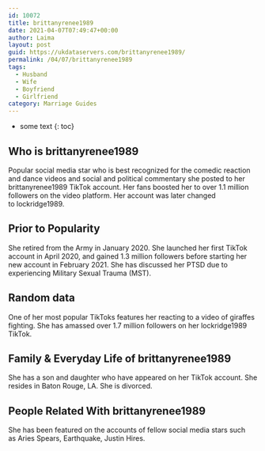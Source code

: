 ```yaml
---
id: 10072
title: brittanyrenee1989
date: 2021-04-07T07:49:47+00:00
author: Laima
layout: post
guid: https://ukdataservers.com/brittanyrenee1989/
permalink: /04/07/brittanyrenee1989
tags:
  - Husband
  - Wife
  - Boyfriend
  - Girlfriend
category: Marriage Guides
---
```


* some text
{: toc}


## Who is brittanyrenee1989
                  
                  
                  
Popular social media star who is best recognized for the comedic reaction and dance videos and social and political commentary she posted to her brittanyrenee1989 TikTok account. Her fans boosted her to over 1.1 million followers on the video platform. Her account was later changed to lockridge1989.
                  
              
            
              
            
                
                
                
## Prior to Popularity
                  
                  
                  
She retired from the Army in January 2020. She launched her first TikTok account in April 2020, and gained 1.3 million followers before starting her new account in February 2021. She has discussed her PTSD due to experiencing Military Sexual Trauma (MST).  
                  
              
            
              
            
                
                
                
## Random data
                  
                  
                  
One of her most popular TikToks features her reacting to a video of giraffes fighting. She has amassed over 1.7 million followers on her lockridge1989 TikTok.
                  
              
            
              
            
                
                
                
## Family & Everyday Life of brittanyrenee1989
                  
                  
                  
She has a son and daughter who have appeared on her TikTok account. She resides in Baton Rouge, LA. She is divorced. 
                  
              
            
              
            
                
                
                
## People Related With brittanyrenee1989
                  
                  
                  
She has been featured on the accounts of fellow social media stars such as Aries Spears, Earthquake, Justin Hires.
                  
              
            
              
            
                
              
            
              
              
            
            
              
            
          
          
          